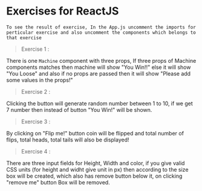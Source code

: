 # Exercises for ReactJS

`To see the result of exercise, In the App.js uncomment the imports for perticular exercise and also uncomment the components which belongs to that exercise`

> Exercise 1 :

There is one `Machine` component with three props, If three props of Machine components matches then machine will show "You Win!!" else it will show "You Loose" and also if no props are passed then it will show "Please add some values in the props!"

> Exercise 2 :

Clicking the button will generate random number between 1 to 10, if we get 7 number then instead of button "You Win!" will be shown.

> Exercise 3 :

By clicking on "Flip me!" button coin will be flipped and total number of flips, total heads, total tails will also be displayed!

> Exercise 4 :

There are three input fields for Height, Width and color, if you give valid CSS units (for height and widht give unit in px) then according to the size box will be created, which also has remove button below it, on clicking "remove me" button Box will be removed.
